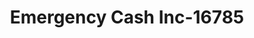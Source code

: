---
f_zip-code: 39402
f_state-code: MS
title: Emergency Cash Inc-16785
f_phone: 601-261-5225
f_city-only: Hattiesburg
f_address: 1707 Lincoln Rd Ste F Hattiesburg
f_location-unique-id: '16785'
slug: emergency-cash-inc-16785
updated-on: '2024-05-30T13:46:58.046Z'
created-on: '2024-05-30T13:36:59.803Z'
published-on: '2024-05-30T13:54:32.469Z'
f_city-state: cms/city/hattiesburg-ms.md
f_company: cms/company/emergency-cash-inc.md
f_state: cms/state/mississippi.md
layout: '[payday-loan].html'
tags: payday-loan
---